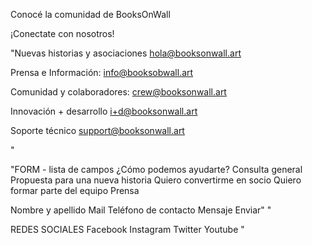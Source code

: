 Conocé la comunidad de BooksOnWall

¡Conectate con nosotros!

"Nuevas historias y asociaciones
hola@booksonwall.art

Prensa e Información:
info@booksobwall.art

Comunidad y colaboradores: 
crew@booksonwall.art

Innovación + desarrollo
i+d@booksonwall.art

Soporte técnico
support@booksonwall.art

"

"FORM - lista de campos
¿Cómo podemos ayudarte?
Consulta general
Propuesta para una nueva historia
Quiero convertirme en socio
Quiero formar parte del equipo
Prensa

Nombre y apellido
Mail
Teléfono de contacto
Mensaje
Enviar"
"

REDES SOCIALES
Facebook
Instagram
Twitter
Youtube
"
